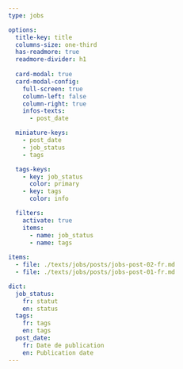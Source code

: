 ```yaml
---
type: jobs

options:
  title-key: title
  columns-size: one-third
  has-readmore: true
  readmore-divider: h1
  
  card-modal: true
  card-modal-config:
    full-screen: true
    column-left: false
    column-right: true
    infos-texts: 
      - post_date

  miniature-keys: 
    - post_date
    - job_status
    - tags

  tags-keys: 
    - key: job_status
      color: primary
    - key: tags
      color: info

  filters: 
    activate: true
    items: 
      - name: job_status
      - name: tags
    
items:
  - file: ./texts/jobs/posts/jobs-post-02-fr.md
  - file: ./texts/jobs/posts/jobs-post-01-fr.md

dict:
  job_status: 
    fr: statut
    en: status
  tags:
    fr: tags
    en: tags
  post_date:
    fr: Date de publication
    en: Publication date
---
```

